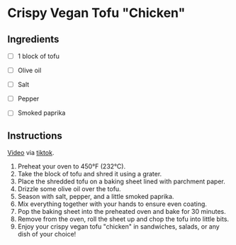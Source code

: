
# Crispy Vegan Tofu "Chicken"

## Ingredients

- [ ] 1 block of tofu
- [ ] Olive oil
- [ ] Salt
- [ ] Pepper
- [ ] Smoked paprika


## Instructions

[Video](https://aimages.smith.rocks/edb31742-44e7-4054-943c-41c1405476a6.mp4) via [tiktok](https://www.tiktok.com/@veganscratchkitchen/video/7401217741362859295).

1. Preheat your oven to 450°F (232°C).
2. Take the block of tofu and shred it using a grater.
3. Place the shredded tofu on a baking sheet lined with parchment paper.
4. Drizzle some olive oil over the tofu.
5. Season with salt, pepper, and a little smoked paprika.
6. Mix everything together with your hands to ensure even coating.
7. Pop the baking sheet into the preheated oven and bake for 30 minutes.
8. Remove from the oven, roll the sheet up and chop the tofu into little bits.
9. Enjoy your crispy vegan tofu "chicken" in sandwiches, salads, or any dish of your choice!
